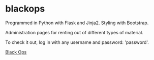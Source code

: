 # blackops

Programmed in Python with Flask and Jinja2. Styling with Bootstrap.

Administration pages for renting out of different types of material.

To check it out, log in with any username and password: 'password'.

[Black Ops](http://www.student.bth.se/~magi16/dbwebb-kurser/oopython/me/kmom10/blackops/app.cgi/ "Black Ops")
